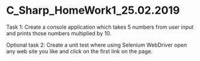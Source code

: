 # C_Sharp_HomeWork1_25.02.2019
Task 1: 
Create a console application which takes 5 numbers from user input and prints those numbers multiplied by 10.

Optional task 2:
Create a unit test where using Selenium WebDriver open any web site you like and click on the first link on the page.

